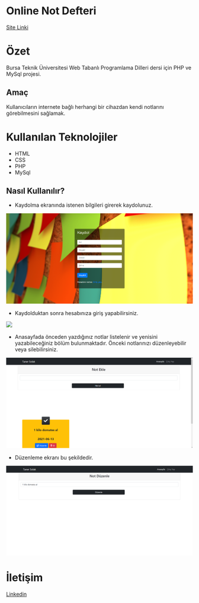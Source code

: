 # Online Not Defteri 
[Site Linki](http://notdefteri.eu5.org)

# Özet
Bursa Teknik Üniversitesi Web Tabanlı Programlama Dilleri dersi için PHP ve MySql projesi.
## Amaç
Kullanıcıların internete bağlı herhangi bir cihazdan kendi notlarını görebilmesini sağlamak.


# Kullanılan Teknolojiler
- HTML
- CSS
- PHP
- MySql

## Nasıl Kullanılır?
- Kaydolma ekranında istenen bilgileri girerek kaydolunuz.

<img src="images/kurulum_2.png">

- Kaydolduktan sonra hesabınıza giriş yapabilirsiniz.

<img src="images/kurulum_1.png">

- Anasayfada önceden yazdığınız notlar listelenir ve yenisini yazabileceğiniz bölüm bulunmaktadır. Önceki notlarınızı düzenleyebilir veya silebilirsiniz.

<img src="images/kurulum_3.png">
 
- Düzenleme ekranı bu şekildedir.

<img src="images/kurulum_4.png">
 
# İletişim
[Linkedin](https://www.linkedin.com/in/taner-solak-aa30b91b4/)
